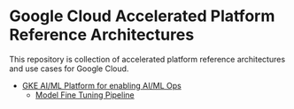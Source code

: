 # Google Cloud Accelerated Platform Reference Architectures

This repository is collection of accelerated platform reference architectures and use cases for Google Cloud.

- [GKE AI/ML Platform for enabling AI/ML Ops](/docs/platforms/gke-aiml/README.md)
  - [Model Fine Tuning Pipeline](/docs/use-cases/model-fine-tuning-pipeline/README.md)

